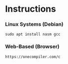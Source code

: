 # Instructions

### Linux Systems (Debian)
`sudo apt install nasm gcc`

### Web-Based (Browser)
`https://onecompiler.com/c`
